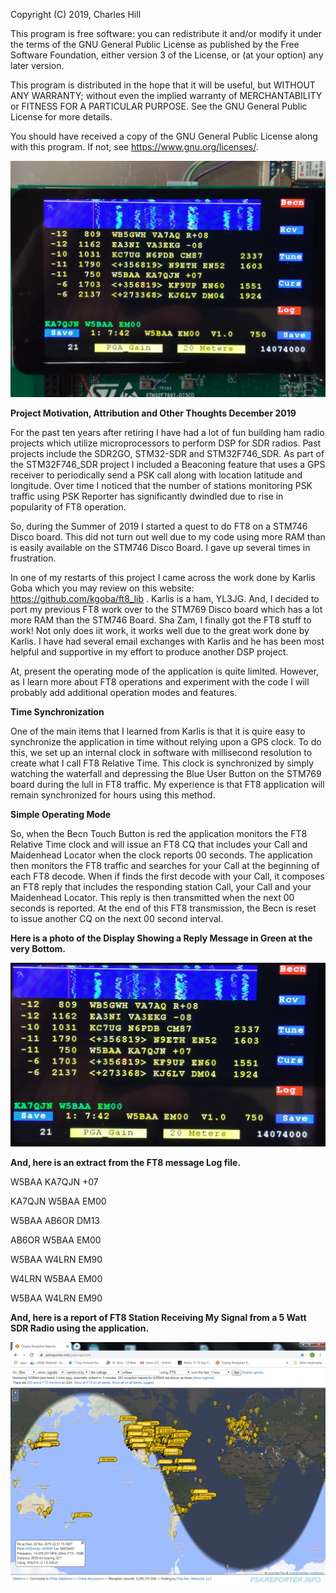 Copyright (C) 2019, Charles Hill

This program is free software: you can redistribute it and/or modify
it under the terms of the GNU General Public License as published by
the Free Software Foundation, either version 3 of the License, or
(at your option) any later version.

This program is distributed in the hope that it will be useful,
but WITHOUT ANY WARRANTY; without even the implied warranty of
MERCHANTABILITY or FITNESS FOR A PARTICULAR PURPOSE.  See the
GNU General Public License for more details.

You should have received a copy of the GNU General Public License
along with this program.  If not, see <https://www.gnu.org/licenses/>.




![Screenshot](BigView.jpg)

__Project Motivation, Attribution and Other Thoughts December 2019__

For the past ten years after retiring I have had a lot of fun building ham radio projects which utilize microprocessors to perform DSP for SDR radios.  Past projects include the SDR2GO, STM32-SDR and STM32F746_SDR. As part of the  STM32F746_SDR project I included a Beaconing feature that uses a GPS receiver to periodically send a PSK call along with location latitude and longitude. Over time I noticed that the number of stations monitoring PSK traffic using PSK Reporter has significantly dwindled due to rise in popularity of FT8 operation.

So, during the Summer of 2019 I started a quest to do FT8 on a STM746 Disco board. This did not turn out well due to my code using more RAM than is easily available on the STM746 Disco Board. I gave up several times in frustration.

In one of my restarts of this project I came across the work done by Karlis Goba which you may review on this website: https://github.com/kgoba/ft8_lib . Karlis is a ham, YL3JG. And, I decided to port my previous FT8 work over to the STM769 Disco board which has a lot more RAM than the STM746 Board. Sha Zam, I finally got the FT8 stuff to work! Not only does iit work, it works well due to the great work done by Karlis. I have had several email exchanges with Karlis and he has been most helpful and supportive in my effort to produce another DSP project.

At, present the operating mode of the application is quite limited. However, as I learn more about FT8 operations and experiment with the code I will probably add additional operation modes and features.

__Time Synchronization__

One of the main items that I learned from Karlis is that it is quire easy to synchronize the application in time without relying upon a GPS clock. To do this, we set up an internal clock in software with millisecond resolution to create what I call FT8 Relative Time. This clock is synchronized by simply watching the waterfall and depressing the Blue User Button on the STM769 board during the lull in FT8 traffic. My experience is that FT8 application will remain synchronized for hours using this method.


__Simple Operating Mode__

So, when the Becn Touch Button is red the application monitors the FT8 Relative Time clock and will issue an FT8 CQ that includes your Call and Maidenhead Locator when the clock reports 00 seconds. The application then monitors the FT8 traffic and searches for your Call at the beginning of each FT8 decode. When if finds the first decode with your Call, it composes an FT8 reply that includes the responding station Call, your Call and your  Maidenhead Locator. This reply is then transmitted when the next 00 seconds is reported. At the end of this FT8 transmission, the Becn is reset to issue another CQ on the next 00 second interval.


__Here is a photo of the Display Showing a Reply Message in Green at the very Bottom.__

![Screenshot](Full_Screen.jpg)


__And, here is an extract from the FT8 message Log file.__

W5BAA KA7QJN +07

KA7QJN W5BAA EM00

W5BAA AB6OR DM13 

AB6OR W5BAA EM00

W5BAA W4LRN EM90 

W4LRN W5BAA EM00

W5BAA W4LRN EM90 


__And, here is a report of FT8 Station Receiving My Signal from a 5 Watt SDR Radio using the application.__

![Screenshot](W5BAA_Beacon_Report_20_11_2019.jpg)

